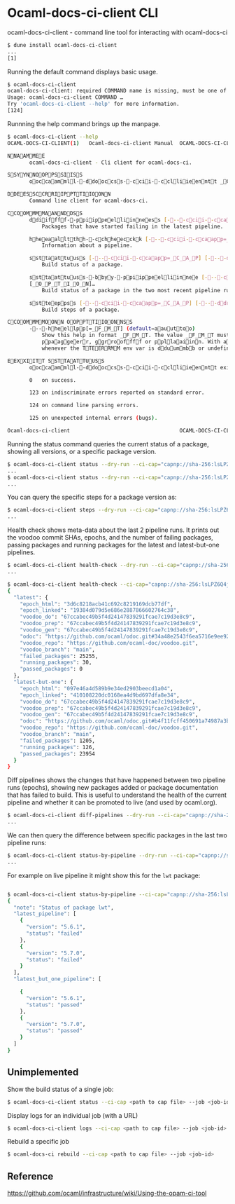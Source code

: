 # Ocaml-docs-ci-client CLI

ocaml-docs-ci-client - command line tool for interacting with ocaml-docs-ci

```sh
$ dune install ocaml-docs-ci-client
...
[1]
```

Running the default command displays basic usage.
```sh
$ ocaml-docs-ci-client
ocaml-docs-ci-client: required COMMAND name is missing, must be one of 'diff-pipelines', 'health-check', 'status', 'status-by-pipeline' or 'steps'.
Usage: ocaml-docs-ci-client COMMAND …
Try 'ocaml-docs-ci-client --help' for more information.
[124]
```

Runnning the help command brings up the manpage.

```sh
$ ocaml-docs-ci-client --help
OCAML-DOCS-CI-CLIENT(1)   Ocaml-docs-ci-client Manual  OCAML-DOCS-CI-CLIENT(1)

NNAAMMEE
       ocaml-docs-ci-client - Cli client for ocaml-docs-ci.

SSYYNNOOPPSSIISS
       ooccaammll--ddooccss--ccii--cclliieenntt _C_O_M_M_A_N_D …

DDEESSCCRRIIPPTTIIOONN
       Command line client for ocaml-docs-ci.

CCOOMMMMAANNDDSS
       ddiiffff--ppiippeelliinneess [----ccii--ccaapp=_C_A_P] [----ddrryy--rruunn] [_O_P_T_I_O_N]…
           Packages that have started failing in the latest pipeline.

       hheeaalltthh--cchheecckk [----ccii--ccaapp=_C_A_P] [----ddrryy--rruunn] [_O_P_T_I_O_N]…
           Information about a pipeline.

       ssttaattuuss [----ccii--ccaapp=_C_A_P] [----ddrryy--rruunn] [----ppaacckkaaggee=_p_a_c_k_a_g_e] [_O_P_T_I_O_N]…
           Build status of a package.

       ssttaattuuss--bbyy--ppiippeelliinnee [----ccii--ccaapp=_C_A_P] [----ddrryy--rruunn] [----ppaacckkaaggee=_p_a_c_k_a_g_e]
       [_O_P_T_I_O_N]…
           Build status of a package in the two most recent pipeline runs.

       sstteeppss [----ccii--ccaapp=_C_A_P] [----ddrryy--rruunn] [----ppaacckkaaggee=_p_a_c_k_a_g_e] [_O_P_T_I_O_N]…
           Build steps of a package.

CCOOMMMMOONN OOPPTTIIOONNSS
       ----hheellpp[=_F_M_T] (default=aauuttoo)
           Show this help in format _F_M_T. The value _F_M_T must be one of aauuttoo,
           ppaaggeerr, ggrrooffff or ppllaaiinn. With aauuttoo, the format is ppaaggeerr or ppllaaiinn
           whenever the TTEERRMM env var is dduummbb or undefined.

EEXXIITT SSTTAATTUUSS
       ooccaammll--ddooccss--ccii--cclliieenntt exits with:

       0   on success.

       123 on indiscriminate errors reported on standard error.

       124 on command line parsing errors.

       125 on unexpected internal errors (bugs).

Ocaml-docs-ci-client                                   OCAML-DOCS-CI-CLIENT(1)
```

Running the status command queries the current status of a package, showing all versions, or a specific package version.


```sh
$ ocaml-docs-ci-client status --dry-run --ci-cap="capnp://sha-256:lsLPZ6Q4jYcTxiitvBg02B3xfds7KwwJ4FIptUe2qew@localhost:9080/BuaVTt00ZvXq83VUGrCD2I_qw-e9POjLoGmgHfxMtGI" --package="fmt"
...
$ ocaml-docs-ci-client status --dry-run --ci-cap="capnp://sha-256:lsLPZ6Q4jYcTxiitvBg02B3xfds7KwwJ4FIptUe2qew@localhost:9080/BuaVTt00ZvXq83VUGrCD2I_qw-e9POjLoGmgHfxMtGI" --package="fmt" --version="0.9.0"
...
```

You can query the specific steps for a package version as:

```sh
$ ocaml-docs-ci-client steps --dry-run --ci-cap="capnp://sha-256:lsLPZ6Q4jYcTxiitvBg02B3xfds7KwwJ4FIptUe2qew@localhost:9080/BuaVTt00ZvXq83VUGrCD2I_qw-e9POjLoGmgHfxMtGI" --package="fmt" --version="0.9.0"
...
```

Health check shows meta-data about the last 2 pipeline runs. It prints out the voodoo commit SHAs, epochs, and the number of failing packages, passing packages and running packages for the latest and latest-but-one pipelines.
```sh skip
$ ocaml-docs-ci-client health-check --dry-run --ci-cap="capnp://sha-256:lsLPZ6Q4jYcTxiitvBg02B3xfds7KwwJ4FIptUe2qew@localhost:9080/BuaVTt00ZvXq83VUGrCD2I_qw-e9POjLoGmgHfxMtGI"
...
```

```sh skip
$ ocaml-docs-ci-client health-check --ci-cap="capnp://sha-256:lsLPZ6Q4jYcTxiitvBg02B3xfds7KwwJ4FIptUe2qew@localhost:9080/BuaVTt00ZvXq83VUGrCD2I_qw-e9POjLoGmgHfxMtGI" | jq .
{
  "latest": {
    "epoch_html": "3d6c8218acb41c692c8219169dcb77df",
    "epoch_linked": "19384d079d5e686e2887866602764c38",
    "voodoo_do": "67ccabec49b5f4d24147839291fcae7c19d3e8c9",
    "voodoo_prep": "67ccabec49b5f4d24147839291fcae7c19d3e8c9",
    "voodoo_gen": "67ccabec49b5f4d24147839291fcae7c19d3e8c9",
    "odoc": "https://github.com/ocaml/odoc.git#34a48e2543f6ea5716e9ee922954fa0917561dd7",
    "voodoo_repo": "https://github.com/ocaml-doc/voodoo.git",
    "voodoo_branch": "main",
    "failed_packages": 25255,
    "running_packages": 30,
    "passed_packages": 0
  },
  "latest-but-one": {
    "epoch_html": "097e46a4d589b9e34ed2903beecd1a04",
    "epoch_linked": "410108220dc0168ea4d9bd697dfa8e34",
    "voodoo_do": "67ccabec49b5f4d24147839291fcae7c19d3e8c9",
    "voodoo_prep": "67ccabec49b5f4d24147839291fcae7c19d3e8c9",
    "voodoo_gen": "67ccabec49b5f4d24147839291fcae7c19d3e8c9",
    "odoc": "https://github.com/ocaml/odoc.git#b4f11fcff450691a74987a3bf1131f0a52154cc3",
    "voodoo_repo": "https://github.com/ocaml-doc/voodoo.git",
    "voodoo_branch": "main",
    "failed_packages": 1205,
    "running_packages": 126,
    "passed_packages": 23954
  }
}
```

Diff pipelines shows the changes that have happened between two pipeline runs (epochs), showing new packages added or package documentation that has failed to build.
This is useful to understand the health of the current pipeline and whether it can be promoted to live (and used by ocaml.org).

```sh
$ ocaml-docs-ci-client diff-pipelines --dry-run --ci-cap="capnp://sha-256:lsLPZ6Q4jYcTxiitvBg02B3xfds7KwwJ4FIptUe2qew@localhost:9080/BuaVTt00ZvXq83VUGrCD2I_qw-e9POjLoGmgHfxMtGI"
...
```

We can then query the difference between specific packages in the last two pipeline runs:

```sh
$ ocaml-docs-ci-client status-by-pipeline --dry-run --ci-cap="capnp://sha-256:lsLPZ6Q4jYcTxiitvBg02B3xfds7KwwJ4FIptUe2qew@localhost:9080/BuaVTt00ZvXq83VUGrCD2I_qw-e9POjLoGmgHfxMtGI"
...
```

For example on live pipeline it might show this for the `lwt` package:
```sh skip

$ ocaml-docs-ci-client status-by-pipeline --ci-cap="capnp://sha-256:lsLPZ6Q4jYcTxiitvBg02B3xfds7KwwJ4FIptUe2qew@localhost:9080/BuaVTt00ZvXq83VUGrCD2I_qw-e9POjLoGmgHfxMtGI" -p lwt | jq .
{
  "note": "Status of package lwt",
  "latest_pipeline": [
    {
      "version": "5.6.1",
      "status": "failed"
    },
    {
      "version": "5.7.0",
      "status": "failed"
    }
  ],
  "latest_but_one_pipeline": [

    {
      "version": "5.6.1",
      "status": "passed"
    },
    {
      "version": "5.7.0",
      "status": "passed"
    }
  ]
}
```

## Unimplemented

Show the build status of a single job:
```sh skip
$ ocaml-docs-ci-client status --ci-cap <path to cap file> --job <job-id>
```

Display logs for an individual job (with a URL)
```sh skip
$ ocaml-docs-ci-client logs --ci-cap <path to cap file> --job <job-id>
 ```

Rebuild a specific job
```sh skip
$ ocaml-docs-ci rebuild --ci-cap <path to cap file> --job <job-id>
```

## Reference

https://github.com/ocaml/infrastructure/wiki/Using-the-opam-ci-tool
